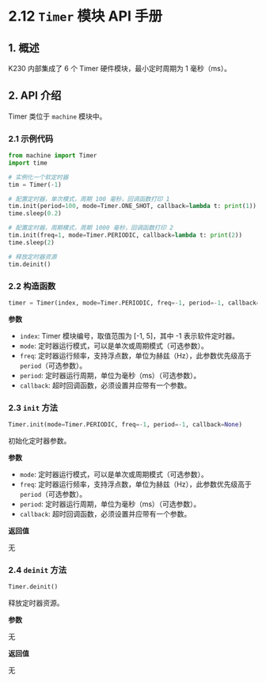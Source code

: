 # 2.12 `Timer` 模块 API 手册

## 1. 概述

K230 内部集成了 6 个 Timer 硬件模块，最小定时周期为 1 毫秒（ms）。

## 2. API 介绍

Timer 类位于 `machine` 模块中。

### 2.1 示例代码

```python
from machine import Timer
import time

# 实例化一个软定时器
tim = Timer(-1)

# 配置定时器，单次模式，周期 100 毫秒，回调函数打印 1
tim.init(period=100, mode=Timer.ONE_SHOT, callback=lambda t: print(1))
time.sleep(0.2)

# 配置定时器，周期模式，周期 1000 毫秒，回调函数打印 2
tim.init(freq=1, mode=Timer.PERIODIC, callback=lambda t: print(2))
time.sleep(2)

# 释放定时器资源
tim.deinit()
```

### 2.2 构造函数

```python
timer = Timer(index, mode=Timer.PERIODIC, freq=-1, period=-1, callback=None)
```

**参数**

- `index`: Timer 模块编号，取值范围为 [-1, 5]，其中 -1 表示软件定时器。
- `mode`: 定时器运行模式，可以是单次或周期模式（可选参数）。
- `freq`: 定时器运行频率，支持浮点数，单位为赫兹（Hz），此参数优先级高于 `period`（可选参数）。
- `period`: 定时器运行周期，单位为毫秒（ms）（可选参数）。
- `callback`: 超时回调函数，必须设置并应带有一个参数。

### 2.3 `init` 方法

```python
Timer.init(mode=Timer.PERIODIC, freq=-1, period=-1, callback=None)
```

初始化定时器参数。

**参数**

- `mode`: 定时器运行模式，可以是单次或周期模式（可选参数）。
- `freq`: 定时器运行频率，支持浮点数，单位为赫兹（Hz），此参数优先级高于 `period`（可选参数）。
- `period`: 定时器运行周期，单位为毫秒（ms）（可选参数）。
- `callback`: 超时回调函数，必须设置并应带有一个参数。

**返回值**

无

### 2.4 `deinit` 方法

```python
Timer.deinit()
```

释放定时器资源。

**参数**

无

**返回值**

无
